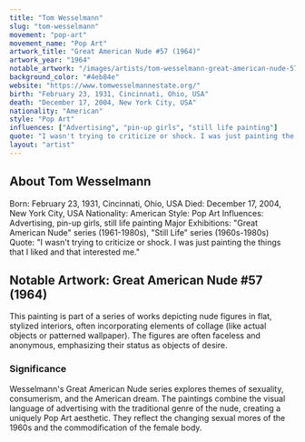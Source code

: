 ```yaml
---
title: "Tom Wesselmann"
slug: "tom-wesselmann"
movement: "pop-art"
movement_name: "Pop Art"
artwork_title: "Great American Nude #57 (1964)"
artwork_year: "1964"
notable_artwork: "/images/artists/tom-wesselmann-great-american-nude-57.jpeg"
background_color: "#4eb84e"
website: "https://www.tomwesselmannestate.org/"
birth: "February 23, 1931, Cincinnati, Ohio, USA"
death: "December 17, 2004, New York City, USA"
nationality: "American"
style: "Pop Art"
influences: ["Advertising", "pin-up girls", "still life painting"]
quote: "I wasn't trying to criticize or shock. I was just painting the things that I liked and that interested me."
layout: "artist"
---
```


## About Tom Wesselmann

Born: February 23, 1931, Cincinnati, Ohio, USA Died: December 17, 2004, New York City, USA Nationality: American Style: Pop Art Influences: Advertising, pin-up girls, still life painting Major Exhibitions: "Great American Nude" series (1961-1980s), "Still Life" series (1960s-1980s) Quote: "I wasn't trying to criticize or shock. I was just painting the things that I liked and that interested me."

## Notable Artwork: Great American Nude #57 (1964)

This painting is part of a series of works depicting nude figures in flat, stylized interiors, often incorporating elements of collage (like actual objects or patterned wallpaper). The figures are often faceless and anonymous, emphasizing their status as objects of desire.

### Significance

Wesselmann's Great American Nude series explores themes of sexuality, consumerism, and the American dream. The paintings combine the visual language of advertising with the traditional genre of the nude, creating a uniquely Pop Art aesthetic. They reflect the changing sexual mores of the 1960s and the commodification of the female body.
